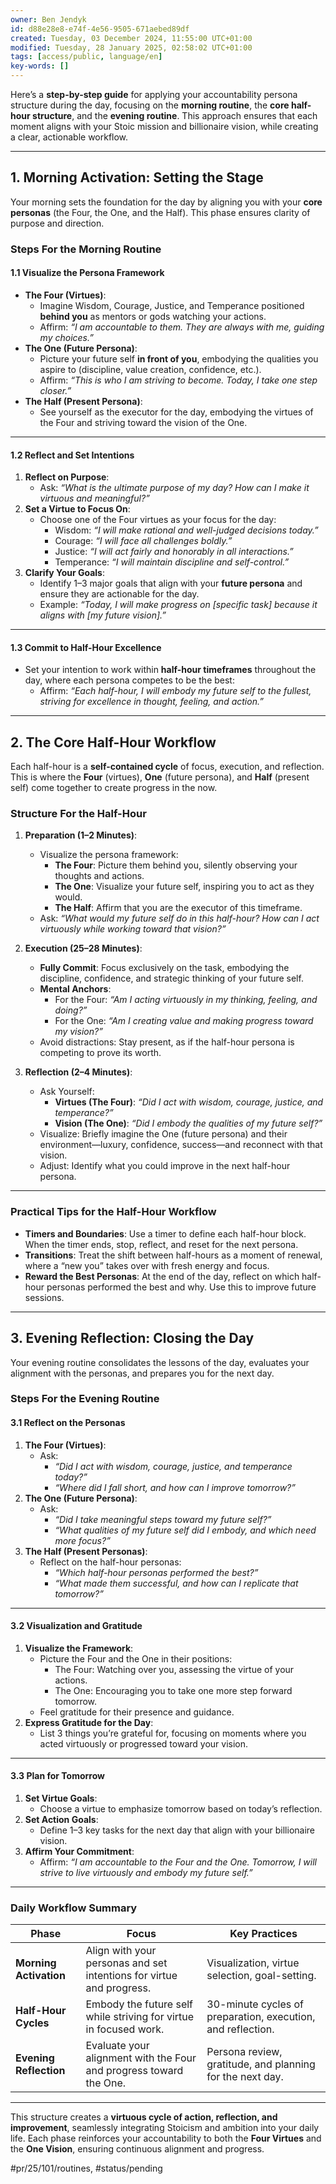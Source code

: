 ```yaml
---
owner: Ben Jendyk
id: d88e28e8-e74f-4e56-9505-671aebed89df
created: Tuesday, 03 December 2024, 11:55:00 UTC+01:00
modified: Tuesday, 28 January 2025, 02:58:02 UTC+01:00
tags: [access/public, language/en]
key-words: []
---
```


Here’s a **step-by-step guide** for applying your accountability persona structure during the day, focusing on the **morning routine**, the **core half-hour structure**, and the **evening routine**. This approach ensures that each moment aligns with your Stoic mission and billionaire vision, while creating a clear, actionable workflow.

---

## **1. Morning Activation: Setting the Stage**

Your morning sets the foundation for the day by aligning you with your **core personas** (the Four, the One, and the Half). This phase ensures clarity of purpose and direction.

### **Steps For the Morning Routine**

#### **1.1 Visualize the Persona Framework**

- **The Four (Virtues)**:
  - Imagine Wisdom, Courage, Justice, and Temperance positioned **behind you** as mentors or gods watching your actions.
  - Affirm: *“I am accountable to them. They are always with me, guiding my choices.”*
- **The One (Future Persona)**:
  - Picture your future self **in front of you**, embodying the qualities you aspire to (discipline, value creation, confidence, etc.).
  - Affirm: *“This is who I am striving to become. Today, I take one step closer.”*
- **The Half (Present Persona)**:
  - See yourself as the executor for the day, embodying the virtues of the Four and striving toward the vision of the One.

---

#### **1.2 Reflect and Set Intentions**

1. **Reflect on Purpose**:
	- Ask: *“What is the ultimate purpose of my day? How can I make it virtuous and meaningful?”*
2. **Set a Virtue to Focus On**:
	- Choose one of the Four virtues as your focus for the day:
	  - Wisdom: *“I will make rational and well-judged decisions today.”*
	  - Courage: *“I will face all challenges boldly.”*
	  - Justice: *“I will act fairly and honorably in all interactions.”*
	  - Temperance: *“I will maintain discipline and self-control.”*
3. **Clarify Your Goals**:
	- Identify 1–3 major goals that align with your **future persona** and ensure they are actionable for the day.
	- Example: *“Today, I will make progress on [specific task] because it aligns with [my future vision].”*

---

#### **1.3 Commit to Half-Hour Excellence**

- Set your intention to work within **half-hour timeframes** throughout the day, where each persona competes to be the best:
  - Affirm: *“Each half-hour, I will embody my future self to the fullest, striving for excellence in thought, feeling, and action.”*

---

## **2. The Core Half-Hour Workflow**

Each half-hour is a **self-contained cycle** of focus, execution, and reflection. This is where the **Four** (virtues), **One** (future persona), and **Half** (present self) come together to create progress in the now.

### **Structure For the Half-Hour**

1. **Preparation (1–2 Minutes)**:
	- Visualize the persona framework:
	  - **The Four**: Picture them behind you, silently observing your thoughts and actions.  
	  - **The One**: Visualize your future self, inspiring you to act as they would.
	  - **The Half**: Affirm that you are the executor of this timeframe.
	- Ask: *“What would my future self do in this half-hour? How can I act virtuously while working toward that vision?”*

2. **Execution (25–28 Minutes)**:
	- **Fully Commit**: Focus exclusively on the task, embodying the discipline, confidence, and strategic thinking of your future self.
	- **Mental Anchors**:
	  - For the Four: *“Am I acting virtuously in my thinking, feeling, and doing?”*
	  - For the One: *“Am I creating value and making progress toward my vision?”*
	- Avoid distractions: Stay present, as if the half-hour persona is competing to prove its worth.

3. **Reflection (2–4 Minutes)**:
	- Ask Yourself:
	  - **Virtues (The Four)**: *“Did I act with wisdom, courage, justice, and temperance?”*
	  - **Vision (The One)**: *“Did I embody the qualities of my future self?”*
	- Visualize: Briefly imagine the One (future persona) and their environment—luxury, confidence, success—and reconnect with that vision.
	- Adjust: Identify what you could improve in the next half-hour persona.

---

### **Practical Tips for the Half-Hour Workflow**

- **Timers and Boundaries**: Use a timer to define each half-hour block. When the timer ends, stop, reflect, and reset for the next persona.
- **Transitions**: Treat the shift between half-hours as a moment of renewal, where a “new you” takes over with fresh energy and focus.
- **Reward the Best Personas**: At the end of the day, reflect on which half-hour personas performed the best and why. Use this to improve future sessions.

---

## **3. Evening Reflection: Closing the Day**

Your evening routine consolidates the lessons of the day, evaluates your alignment with the personas, and prepares you for the next day.

### **Steps For the Evening Routine**

#### **3.1 Reflect on the Personas**

1. **The Four (Virtues)**:
	- Ask:  
	  - *“Did I act with wisdom, courage, justice, and temperance today?”*  
	  - *“Where did I fall short, and how can I improve tomorrow?”*
2. **The One (Future Persona)**:
	- Ask:  
	  - *“Did I take meaningful steps toward my future self?”*  
	  - *“What qualities of my future self did I embody, and which need more focus?”*
3. **The Half (Present Personas)**:
	- Reflect on the half-hour personas:
	  - *“Which half-hour personas performed the best?”*
	  - *“What made them successful, and how can I replicate that tomorrow?”*

---

#### **3.2 Visualization and Gratitude**

1. **Visualize the Framework**:
	- Picture the Four and the One in their positions:
	  - The Four: Watching over you, assessing the virtue of your actions.
	  - The One: Encouraging you to take one more step forward tomorrow.
	- Feel gratitude for their presence and guidance.
2. **Express Gratitude for the Day**:
	- List 3 things you’re grateful for, focusing on moments where you acted virtuously or progressed toward your vision.

---

#### **3.3 Plan for Tomorrow**

1. **Set Virtue Goals**:
	- Choose a virtue to emphasize tomorrow based on today’s reflection.
2. **Set Action Goals**:
	- Define 1–3 key tasks for the next day that align with your billionaire vision.
3. **Affirm Your Commitment**:
	- Affirm: *“I am accountable to the Four and the One. Tomorrow, I will strive to live virtuously and embody my future self.”*

---

### **Daily Workflow Summary**

| **Phase**            | **Focus**                                                                                     | **Key Practices**                                                                                       |
|-----------------------|-----------------------------------------------------------------------------------------------|---------------------------------------------------------------------------------------------------------|
| **Morning Activation**| Align with your personas and set intentions for virtue and progress.                         | Visualization, virtue selection, goal-setting.                                                         |
| **Half-Hour Cycles**  | Embody the future self while striving for virtue in focused work.                            | 30-minute cycles of preparation, execution, and reflection.                                            |
| **Evening Reflection**| Evaluate your alignment with the Four and progress toward the One.                          | Persona review, gratitude, and planning for the next day.                                              |

---

This structure creates a **virtuous cycle of action, reflection, and improvement**, seamlessly integrating Stoicism and ambition into your daily life. Each phase reinforces your accountability to both the **Four Virtues** and the **One Vision**, ensuring continuous alignment and progress.


#pr/25/101/routines, #status/pending